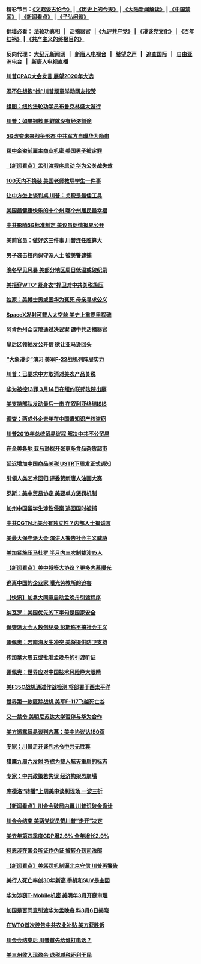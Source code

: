 #### 精彩节目：[《文昭谈古论今》](http://155.138.205.71/wenzhao) | [《历史上的今天》](http://155.138.205.71/today-in-history) | [《大陆新闻解读》](http://155.138.205.71/ntdtv-comedy) | [《中国禁闻》](http://155.138.205.71/ntdtv-news) | [《新闻看点》](http://155.138.205.71/news-insight) | [《子弘闲谈》](http://155.138.205.71/zihongxiantan/) 

 #### 翻墙必看： [法轮功真相](http://155.138.205.71:10000/videos/truth.html) &nbsp;&nbsp;|&nbsp;&nbsp; [活摘器官](http://155.138.205.71:10000/videos/res/Organs/) &nbsp;&nbsp;|[《九评共产党》](http://155.138.205.71:10000/videos/jiuping) | [《漫谈党文化》](http://155.138.205.71:10000/videos/mtdwh) | [《百年红祸》](http://155.138.205.71:10000/videos/bnhh) | [《共产主义的终极目的》](http://155.138.205.71:10000/videos/res/zjmd) 

 #### 反向代理： [大纪元新闻网](http://155.138.205.71:10080/) &nbsp;&nbsp;|&nbsp;&nbsp; [新唐人电视台](http://155.138.205.71:8000/) &nbsp;&nbsp;|&nbsp;&nbsp; [希望之声](http://155.138.205.71:8200/) &nbsp;&nbsp;|&nbsp;&nbsp; [追查国际](http://155.138.205.71:10010/) &nbsp;&nbsp;|&nbsp;&nbsp; [自由亚洲电台](http://155.138.205.71:9800/) &nbsp;&nbsp;|&nbsp;&nbsp; [新唐人电视直播](http://155.138.205.71/) 

#### [川普CPAC大会发言 展望2020年大选](../pages/nsc412/n11084682.md?t=03030037) 

#### [忍不住想抱“她”川普顽童举动网友按赞](../pages/nsc412/n11084691.md?t=03030037) 

#### [组图：纽约法轮功学员布鲁克林盛大游行](../pages/nsc412/n11084713.md?t=03030037) 

#### [川普：如果拥核 朝鲜就没有经济前途](../pages/nsc412/n11084624.md?t=03030037) 

#### [5G改变未来战争形态 中共军方自曝华为隐患](../pages/nsc412/n11080193.md?t=03030037) 

#### [帮中企盗前雇主商业机密 美国男子被定罪](../pages/nsc412/n11084590.md?t=03030037) 

#### [【新闻看点】孟引渡程序启动 华为公关战失效](../pages/nsc412/n11084453.md?t=03030037) 

#### [100天内不换装 美国老师教导学生一件事](../pages/nsc412/n11084543.md?t=03030037) 

#### [让中方坐上谈判桌 川普：关税是最佳工具](../pages/nsc412/n11084359.md?t=03030037) 

#### [美国最健康快乐的十个州 哪个州居民最幸福](../pages/nsc412/n11084450.md?t=03030037) 

#### [中共影响5G标准制定 美议员促情报界公开](../pages/nsc412/n11084422.md?t=03030037) 

#### [美前官员：做好这三件事 川普连任胜算大 ](../pages/nsc412/n11083314.md?t=03030037) 

#### [男子袭击校内保守派人士 被美警逮捕](../pages/nsc412/n11083471.md?t=03030037) 

#### [晚冬罕见风暴 美部分地区周日低温或破纪录](../pages/nsc412/n11084235.md?t=03030037) 

#### [美拒穿WTO“紧身衣”捍卫对中共关税施压](../pages/nsc412/n11084156.md?t=03030037) 

#### [独家：美博士男或因华为冤死 母亲寻求公义](../pages/nsc412/n11082270.md?t=03030037) 

#### [SpaceX发射可载人太空舱 美史上重要里程碑](../pages/nsc412/n11084023.md?t=03030037) 

#### [阿肯色州众议院通过决议案 谴中共活摘器官](../pages/nsc412/n11082231.md?t=03030037) 

#### [皇后区领袖发公开信  欲让亚马逊回头](../pages/nsc412/n11083353.md?t=03030037) 

#### [“大象漫步”演习 美军F-22战机列阵展实力](../pages/nsc412/n11083501.md?t=03030037) 

#### [川普：已要求中方取消对美农产品关税](../pages/nsc412/n11083216.md?t=03030037) 

#### [华为被控13罪 3月14日在纽约联邦法院出庭](../pages/nsc412/n11082772.md?t=03030037) 

#### [美支持部队发动最后一击 在叙利亚终结ISIS](../pages/nsc412/n11082463.md?t=03030037) 

#### [调查：两成外企去年在中国遭知识产权盗窃](../pages/nsc412/n11082699.md?t=03030037) 

#### [川普2019年总统贸易议程 解决中共不公贸易](../pages/nsc412/n11082766.md?t=03030037) 

#### [在全美各地 亚马逊拟开张更多食品杂货超市](../pages/nsc412/n11082620.md?t=03030037) 

#### [延迟增加中国商品关税 USTR下周发正式通知](../pages/nsc412/n11082707.md?t=03030037) 

#### [引领人类艺术回归 评委赞新唐人油画大赛](../pages/nsc412/n11082419.md?t=03030037) 

#### [罗斯：美中贸易协定 美要单方惩罚机制](../pages/nsc412/n11082394.md?t=03030037) 

#### [加州中国留学生涉性侵案 逃回国时被捕](../pages/nsc412/n11082599.md?t=03030037) 

#### [中共CGTN北美台有独立性？内部人士揭谎言](../pages/nsc412/n11082511.md?t=03030037) 

#### [美最大保守派大会 演讲人警告社会主义威胁](../pages/nsc412/n11082171.md?t=03030037) 

#### [美加紧施压马杜罗 半月内三次制裁涉15人](../pages/nsc412/n11082496.md?t=03030037) 

#### [【新闻看点】美中将签大协议？更多内幕曝光](../pages/nsc412/n11082208.md?t=03030037) 

#### [逃离中国的企业家 曝光劳教所的迫害](../pages/nsc412/n11080422.md?t=03030037) 

#### [【快讯】加拿大同意启动孟晚舟引渡程序](../pages/nsc412/n11082478.md?t=03030037) 

#### [纳瓦罗：美国优先的下半句是国家安全](../pages/nsc412/n11082363.md?t=03030037) 

#### [保守派大会人数创纪录 彭斯称不搞社会主义](../pages/nsc412/n11082273.md?t=03030037) 

#### [蓬佩奥：若南海发生冲突 美将提供防卫支持](../pages/nsc412/n11082064.md?t=03030037) 

#### [传加拿大周五或批准孟晚舟的引渡听证](../pages/nsc412/n11082068.md?t=03030037) 

#### [蓬佩奥：世界应对中国技术风险睁大眼睛](../pages/nsc412/n11081916.md?t=03030037) 

#### [美F35C战机通过作战检测 将部署于西太平洋](../pages/nsc412/n11081544.md?t=03030037) 

#### [世界第一款匿踪战机 美军F-117飞越死亡谷](../pages/nsc412/n11081432.md?t=03030037) 

#### [又一禁令 美明尼苏达大学暂停与华为合作](../pages/nsc412/n11080819.md?t=03030037) 

#### [美方透露贸易谈判内幕：美中协议达150页](../pages/nsc412/n11080846.md?t=03030037) 

#### [专家：川普走开谈判术令中共无胜算](../pages/nsc412/n11080966.md?t=03030037) 

#### [猎鹰九周六发射 将成为载人航天重启的标志](../pages/nsc412/n11080738.md?t=03030037) 

#### [专家：中共政策若失误 经济构架恐崩塌](../pages/nsc412/n11080731.md?t=03030037) 

#### [库德洛“转播”上周美中谈判现场 一波三折](../pages/nsc412/n11080699.md?t=03030037) 

#### [【新闻看点】川金会破局内幕 川普识破金诡计](../pages/nsc412/n11080199.md?t=03030037) 

#### [川金会结束 美两党议员赞川普“走开”决定](../pages/nsc412/n11080514.md?t=03030037) 

#### [美去年第四季度GDP增2.6% 全年增长2.9%](../pages/nsc412/n11080414.md?t=03030037) 

#### [柯恩涉在国会听证作伪证 被转介到司法部](../pages/nsc412/n11080130.md?t=03030037) 

#### [【新闻看点】美惩罚机制逼北京守信 川普再警告](../pages/nsc412/n11079954.md?t=03030037) 

#### [美行人死亡率创30年新高 手机和SUV是主因](../pages/nsc412/n11080364.md?t=03030037) 

#### [华为涉窃T-Mobile机密 美明年3月开庭审理](../pages/nsc412/n11080311.md?t=03030037) 

#### [加国是否同意引渡华为孟晚舟 料3月6日揭晓](../pages/nsc412/n11080262.md?t=03030037) 

#### [在WTO首次控告中共农业补贴 美方获胜诉](../pages/nsc412/n11080207.md?t=03030037) 

#### [川金会结束后 川普首先给谁打电话？](../pages/nsc412/n11080159.md?t=03030037) 

#### [美三州收入现盈余 退税减税还利于民](../pages/nsc412/n11080035.md?t=03030037) 

